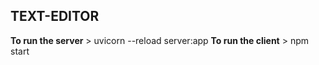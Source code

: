 ## TEXT-EDITOR
**To run the server** 
    > uvicorn --reload server:app
**To run the client**
    > npm start
